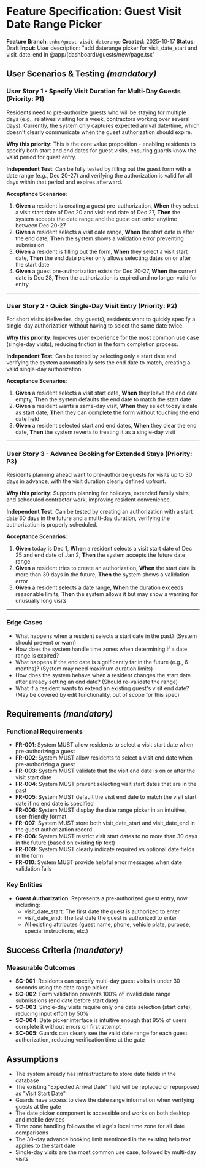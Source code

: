 # Feature Specification: Guest Visit Date Range Picker

**Feature Branch**: `enhc/guest-visit-daterange`
**Created**: 2025-10-17
**Status**: Draft
**Input**: User description: "add daterange picker for visit_date_start and visit_date_end in @app/(dashboard)/guests/new/page.tsx"

## User Scenarios & Testing _(mandatory)_

### User Story 1 - Specify Visit Duration for Multi-Day Guests (Priority: P1)

Residents need to pre-authorize guests who will be staying for multiple days (e.g., relatives visiting for a week, contractors working over several days). Currently, the system only captures expected arrival date/time, which doesn't clearly communicate when the guest authorization should expire.

**Why this priority**: This is the core value proposition - enabling residents to specify both start and end dates for guest visits, ensuring guards know the valid period for guest entry.

**Independent Test**: Can be fully tested by filling out the guest form with a date range (e.g., Dec 20-27) and verifying the authorization is valid for all days within that period and expires afterward.

**Acceptance Scenarios**:

1. **Given** a resident is creating a guest pre-authorization, **When** they select a visit start date of Dec 20 and visit end date of Dec 27, **Then** the system accepts the date range and the guest can enter anytime between Dec 20-27
2. **Given** a resident selects a visit date range, **When** the start date is after the end date, **Then** the system shows a validation error preventing submission
3. **Given** a resident is filling out the form, **When** they select a visit start date, **Then** the end date picker only allows selecting dates on or after the start date
4. **Given** a guest pre-authorization exists for Dec 20-27, **When** the current date is Dec 28, **Then** the authorization is expired and no longer valid for entry

---

### User Story 2 - Quick Single-Day Visit Entry (Priority: P2)

For short visits (deliveries, day guests), residents want to quickly specify a single-day authorization without having to select the same date twice.

**Why this priority**: Improves user experience for the most common use case (single-day visits), reducing friction in the form completion process.

**Independent Test**: Can be tested by selecting only a start date and verifying the system automatically sets the end date to match, creating a valid single-day authorization.

**Acceptance Scenarios**:

1. **Given** a resident selects a visit start date, **When** they leave the end date empty, **Then** the system defaults the end date to match the start date
2. **Given** a resident wants a same-day visit, **When** they select today's date as start date, **Then** they can complete the form without touching the end date field
3. **Given** a resident selected start and end dates, **When** they clear the end date, **Then** the system reverts to treating it as a single-day visit

---

### User Story 3 - Advance Booking for Extended Stays (Priority: P3)

Residents planning ahead want to pre-authorize guests for visits up to 30 days in advance, with the visit duration clearly defined upfront.

**Why this priority**: Supports planning for holidays, extended family visits, and scheduled contractor work, improving resident convenience.

**Independent Test**: Can be tested by creating an authorization with a start date 30 days in the future and a multi-day duration, verifying the authorization is properly scheduled.

**Acceptance Scenarios**:

1. **Given** today is Dec 1, **When** a resident selects a visit start date of Dec 25 and end date of Jan 2, **Then** the system accepts the future date range
2. **Given** a resident tries to create an authorization, **When** the start date is more than 30 days in the future, **Then** the system shows a validation error
3. **Given** a resident selects a date range, **When** the duration exceeds reasonable limits, **Then** the system allows it but may show a warning for unusually long visits

---

### Edge Cases

- What happens when a resident selects a start date in the past? (System should prevent or warn)
- How does the system handle time zones when determining if a date range is expired?
- What happens if the end date is significantly far in the future (e.g., 6 months)? (System may need maximum duration limits)
- How does the system behave when a resident changes the start date after already setting an end date? (Should re-validate the range)
- What if a resident wants to extend an existing guest's visit end date? (May be covered by edit functionality, out of scope for this spec)

## Requirements _(mandatory)_

### Functional Requirements

- **FR-001**: System MUST allow residents to select a visit start date when pre-authorizing a guest
- **FR-002**: System MUST allow residents to select a visit end date when pre-authorizing a guest
- **FR-003**: System MUST validate that the visit end date is on or after the visit start date
- **FR-004**: System MUST prevent selecting visit start dates that are in the past
- **FR-005**: System MUST default the visit end date to match the visit start date if no end date is specified
- **FR-006**: System MUST display the date range picker in an intuitive, user-friendly format
- **FR-007**: System MUST store both visit_date_start and visit_date_end in the guest authorization record
- **FR-008**: System MUST restrict visit start dates to no more than 30 days in the future (based on existing tip text)
- **FR-009**: System MUST clearly indicate required vs optional date fields in the form
- **FR-010**: System MUST provide helpful error messages when date validation fails

### Key Entities

- **Guest Authorization**: Represents a pre-authorized guest entry, now including:
  - visit_date_start: The first date the guest is authorized to enter
  - visit_date_end: The last date the guest is authorized to enter
  - All existing attributes (guest name, phone, vehicle plate, purpose, special instructions, etc.)

## Success Criteria _(mandatory)_

### Measurable Outcomes

- **SC-001**: Residents can specify multi-day guest visits in under 30 seconds using the date range picker
- **SC-002**: Form validation prevents 100% of invalid date range submissions (end date before start date)
- **SC-003**: Single-day visits require only one date selection (start date), reducing input effort by 50%
- **SC-004**: Date picker interface is intuitive enough that 95% of users complete it without errors on first attempt
- **SC-005**: Guards can clearly see the valid date range for each guest authorization, reducing verification time at the gate

## Assumptions

- The system already has infrastructure to store date fields in the database
- The existing "Expected Arrival Date" field will be replaced or repurposed as "Visit Start Date"
- Guards have access to view the date range information when verifying guests at the gate
- The date picker component is accessible and works on both desktop and mobile devices
- Time zone handling follows the village's local time zone for all date comparisons
- The 30-day advance booking limit mentioned in the existing help text applies to the start date
- Single-day visits are the most common use case, followed by multi-day visits

